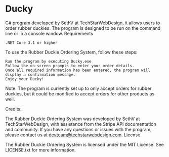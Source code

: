 # Ducky

C# program developed by SethV at TechStarWebDesign, it allows users to order rubber duckies. The program is designed to be run on the command line or in a console window.
Requirements

    .NET Core 3.1 or higher


To use the Rubber Duckie Ordering System, follow these steps:

    Run the program by executing Ducky.exe
    Follow the on-screen prompts to enter your order details.
    Once all required information has been entered, the program will display a confirmation message.
    Enjoy your Ducky!

Note: The program is currently set up to only accept orders for rubber duckies, but it could be modified to accept orders for other products as well.

Credits:

The Rubber Duckie Ordering System was developed by SethV at TechStarWebDesign, with assistance from the Stripe API documentation and community. If you have any questions or issues with the program, please contact us at devteam@techstarwebdesign.com.
License

The Rubber Duckie Ordering System is licensed under the MIT License. See LICENSE.txt for more information.
